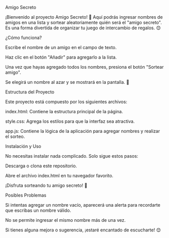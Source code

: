 Amigo Secreto

¡Bienvenido al proyecto Amigo Secreto! 🎁 Aquí podrás ingresar nombres de amigos en una lista y sortear aleatoriamente quién será el "amigo secreto". Es una forma divertida de organizar tu juego de intercambio de regalos. 😊

¿Cómo funciona?

Escribe el nombre de un amigo en el campo de texto.

Haz clic en el botón "Añadir" para agregarlo a la lista.

Una vez que hayas agregado todos los nombres, presiona el botón "Sortear amigo".

Se elegirá un nombre al azar y se mostrará en la pantalla. 🎊

Estructura del Proyecto

Este proyecto está compuesto por los siguientes archivos:

index.html: Contiene la estructura principal de la página.

style.css: Agrega los estilos para que la interfaz sea atractiva.

app.js: Contiene la lógica de la aplicación para agregar nombres y realizar el sorteo.

Instalación y Uso

No necesitas instalar nada complicado. Solo sigue estos pasos:

Descarga o clona este repositorio.

Abre el archivo index.html en tu navegador favorito.

¡Disfruta sorteando tu amigo secreto! 🎁

Posibles Problemas

Si intentas agregar un nombre vacío, aparecerá una alerta para recordarte que escribas un nombre válido.

No se permite ingresar el mismo nombre más de una vez.

Si tienes alguna mejora o sugerencia, ¡estaré encantado de escucharte! 😊


